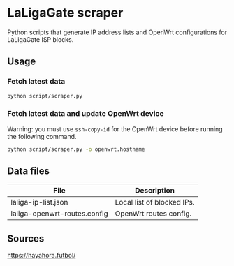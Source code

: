 # LaLigaGate scraper

Python scripts that generate IP address lists and OpenWrt configurations for
LaLigaGate ISP blocks.

## Usage

### Fetch latest data

```bash
python script/scraper.py
```

### Fetch latest data and update OpenWrt device

Warning: you must use `ssh-copy-id` for the OpenWrt device before running the following command.

```bash
python script/scraper.py -o openwrt.hostname
```

## Data files

| File                          | Description                 |
| ----------------------------- | --------------------------- |
| laliga-ip-list.json           | Local list of blocked IPs.  |
| laliga-openwrt-routes.config  | OpenWrt routes config.      |

## Sources

https://hayahora.futbol/
